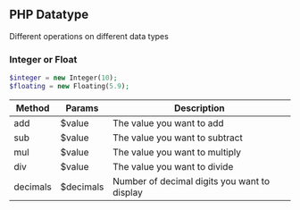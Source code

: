## PHP Datatype

Different operations on different data types

### Integer or Float

```php
$integer = new Integer(10);
$floating = new Floating(5.9);
```

| Method   | Params    | Description                                  |
| -------- | --------- | -------------------------------------------- |
| add      | $value    | The value you want to add                    |
| sub      | $value    | The value you want to subtract               |
| mul      | $value    | The value you want to multiply               |
| div      | $value    | The value you want to divide                 |
| decimals | $decimals | Number of decimal digits you want to display |
